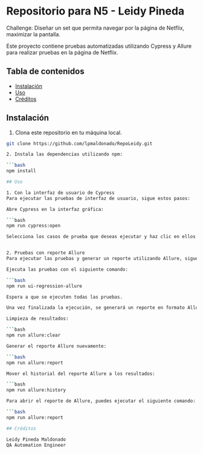 # Repositorio para N5 - Leidy Pineda

Challenge:
Diseñar un set que permita navegar por la página de Netflix, maximizar la pantalla.

Este proyecto contiene pruebas automatizadas utilizando Cypress y Allure para realizar pruebas en la página de Netflix.

## Tabla de contenidos

- [Instalación](#instalación)
- [Uso](#uso)
- [Créditos](#créditos)

## Instalación

1. Clona este repositorio en tu máquina local.

```bash
git clone https://github.com/lpmaldonado/RepoLeidy.git

2. Instala las dependencias utilizando npm:

```bash 
npm install

## Uso 

1. Con la interfaz de usuario de Cypress
Para ejecutar las pruebas de interfaz de usuario, sigue estos pasos:

Abre Cypress en la interfaz gráfica:

```bash 
npm run cypress:open

Selecciona los casos de prueba que deseas ejecutar y haz clic en ellos para que se ejecuten en el navegador.


2. Pruebas con reporte Allure
Para ejecutar las pruebas y generar un reporte utilizando Allure, sigue estos pasos:

Ejecuta las pruebas con el siguiente comando:

```bash 
npm run ui-regression-allure

Espera a que se ejecuten todas las pruebas.

Una vez finalizada la ejecución, se generará un reporte en formato Allure.

Limpieza de resultados:

```bash 
npm run allure:clear

Generar el reporte Allure nuevamente:

```bash 
npm run allure:report

Mover el historial del reporte Allure a los resultados:

```bash 
npm run allure:history

Para abrir el reporte de Allure, puedes ejecutar el siguiente comando:

```bash 
npm run allure:report

## Créditos

Leidy Pineda Maldonado
QA Automation Engineer



